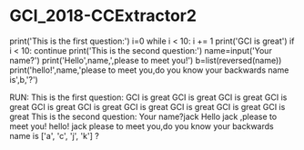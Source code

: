 # GCI_2018-CCExtractor2
print('This is the first question:')
i=0
while i < 10:
    i += 1
    print('GCI is great')
    if i < 10:
	      continue
print('This is the second question:')
name=input('Your name?')
print('Hello',name,',please to meet you!')
b=list(reversed(name))
print('hello!',name,'please to meet you,do you know your backwards name is',b,'?')

RUN:
This is the first question:
GCI is great
GCI is great
GCI is great
GCI is great
GCI is great
GCI is great
GCI is great
GCI is great
GCI is great
GCI is great
This is the second question:
Your name?jack
Hello jack ,please to meet you!
hello! jack please to meet you,do you know your backwards name is ['a', 'c', 'j', 'k'] ?
